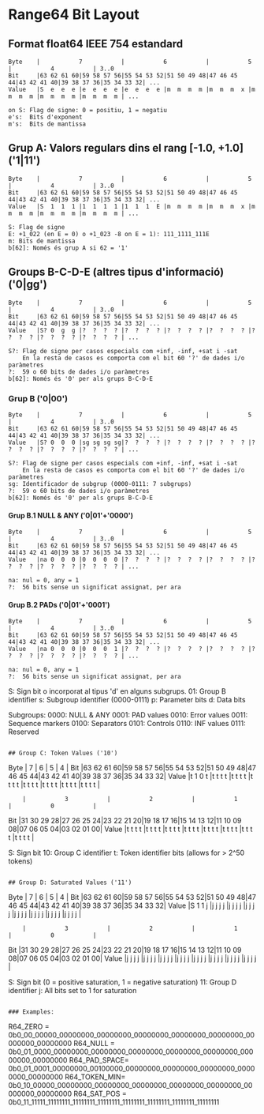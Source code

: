 # Range64 Bit Layout

## Format float64 IEEE 754 estandard
```
Byte    |           7           |           6           |           5           |           4           | 3..0
Bit     |63 62 61 60|59 58 57 56|55 54 53 52|51 50 49 48|47 46 45 44|43 42 41 40|39 38 37 36|35 34 33 32| ...
Value   |S  e  e  e |e  e  e  e |e  e  e  e |m  m  m  m |m  m  m  x |m  m  m  m |m  m  m  m |m  m  m  m | ...

on S: Flag de signe: 0 = positiu, 1 = negatiu
e's:  Bits d'exponent
m's:  Bits de mantissa
```

## Grup A: Valors regulars dins el rang [-1.0, +1.0] ('1|11')
```
Byte    |           7           |           6           |           5           |           4           | 3..0
Bit     |63 62 61 60|59 58 57 56|55 54 53 52|51 50 49 48|47 46 45 44|43 42 41 40|39 38 37 36|35 34 33 32| ...
Value   |S  1  1  1 |1  1  1  1 |1  1  1  E |m  m  m  m |m  m  m  x |m  m  m  m |m  m  m  m |m  m  m  m | ...

S: Flag de signe
E: +1_022 (en E = 0) o +1_023 -8 on E = 1): 111_1111_111E
m: Bits de mantissa
b[62]: Només és grup A si 62 = '1'
```

## Groups B-C-D-E (altres tipus d'informació) ('0|gg')
```
Byte    |           7           |           6           |           5           |           4           | 3..0
Bit     |63 62 61 60|59 58 57 56|55 54 53 52|51 50 49 48|47 46 45 44|43 42 41 40|39 38 37 36|35 34 33 32| ...
Value   |S? 0  g  g |?  ?  ?  ? |?  ?  ?  ? |?  ?  ?  ? |?  ?  ?  ? |?  ?  ?  ? |?  ?  ?  ? |?  ?  ?  ? | ...

S?: Flag de signe per casos especials com +inf, -inf, +sat i -sat
    En la resta de casos es comporta com el bit 60 '?' de dades i/o paràmetres
?:  59 o 60 bits de dades i/o paràmetres
b[62]: Només és '0' per als grups B-C-D-E
```

### Grup B ('0|00')
```
Byte    |           7           |           6           |           5           |           4           | 3..0
Bit     |63 62 61 60|59 58 57 56|55 54 53 52|51 50 49 48|47 46 45 44|43 42 41 40|39 38 37 36|35 34 33 32| ...
Value   |S? 0  0  0 |sg sg sg sg|?  ?  ?  ? |?  ?  ?  ? |?  ?  ?  ? |?  ?  ?  ? |?  ?  ?  ? |?  ?  ?  ? | ...

S?: Flag de signe per casos especials com +inf, -inf, +sat i -sat
    En la resta de casos es comporta com el bit 60 '?' de dades i/o paràmetres
sg: Identificador de subgrup (0000-0111: 7 subgrups)
?:  59 o 60 bits de dades i/o paràmetres
b[62]: Només és '0' per als grups B-C-D-E
```

#### Grup B.1 NULL & ANY ('0|01'+'0000')
```
Byte    |           7           |           6           |           5           |           4           | 3..0
Bit     |63 62 61 60|59 58 57 56|55 54 53 52|51 50 49 48|47 46 45 44|43 42 41 40|39 38 37 36|35 34 33 32| ...
Value   |na 0  0  0 |0  0  0  0 |?  ?  ?  ? |?  ?  ?  ? |?  ?  ?  ? |?  ?  ?  ? |?  ?  ?  ? |?  ?  ?  ? | ...

na: nul = 0, any = 1
?:  56 bits sense un significat assignat, per ara
```

#### Grup B.2 PADs ('0|01'+'0001')
```
Byte    |           7           |           6           |           5           |           4           | 3..0
Bit     |63 62 61 60|59 58 57 56|55 54 53 52|51 50 49 48|47 46 45 44|43 42 41 40|39 38 37 36|35 34 33 32| ...
Value   |na 0  0  0 |0  0  0  1 |?  ?  ?  ? |?  ?  ?  ? |?  ?  ?  ? |?  ?  ?  ? |?  ?  ?  ? |?  ?  ?  ? | ...

na: nul = 0, any = 1
?:  56 bits sense un significat assignat, per ara
```


S: Sign bit o incorporat al tipus 'd' en alguns subgrups.
01: Group B identifier
s: Subgroup identifier (0000-0111)
p: Parameter bits
d: Data bits

Subgroups:
0000: NULL & ANY
0001: PAD values
0010: Error values
0011: Sequence markers
0100: Separators
0101: Controls
0110: INF values
0111: Reserved
```

## Group C: Token Values ('10')
```
Byte    |           7           |           6           |           5           |           4           |
Bit     |63 62 61 60|59 58 57 56|55 54 53 52|51 50 49 48|47 46 45 44|43 42 41 40|39 38 37 36|35 34 33 32|
Value   |t  1  0  t |t  t  t  t |t  t  t  t |t  t  t  t |t  t  t  t |t  t  t  t |t  t  t  t |t  t  t  t |

        |           3           |           2           |           1           |           0           |
Bit     |31 30 29 28|27 26 25 24|23 22 21 20|19 18 17 16|15 14 13 12|11 10 09 08|07 06 05 04|03 02 01 00|
Value   |t  t  t  t |t  t  t  t |t  t  t  t |t  t  t  t |t  t  t  t |t  t  t  t |t  t  t  t |t  t  t  t |

S: Sign bit
10: Group C identifier
t: Token identifier bits (allows for > 2^50 tokens)
```

## Group D: Saturated Values ('11')
```
Byte    |           7           |           6           |           5           |           4           |
Bit     |63 62 61 60|59 58 57 56|55 54 53 52|51 50 49 48|47 46 45 44|43 42 41 40|39 38 37 36|35 34 33 32|
Value   |S  1  1  j |j  j  j  j |j  j  j  j |j  j  j  j |j  j  j  j |j  j  j  j |j  j  j  j |j  j  j  j |

        |           3           |           2           |           1           |           0           |
Bit     |31 30 29 28|27 26 25 24|23 22 21 20|19 18 17 16|15 14 13 12|11 10 09 08|07 06 05 04|03 02 01 00|
Value   |j  j  j  j |j  j  j  j |j  j  j  j |j  j  j  j |j  j  j  j |j  j  j  j |j  j  j  j |j  j  j  j |

S: Sign bit (0 = positive saturation, 1 = negative saturation)
11: Group D identifier
j: All bits set to 1 for saturation
```

### Examples:

```
R64_ZERO     = 0b0_00_00000_00000000_00000000_00000000_00000000_00000000_00000000_00000000
R64_NULL     = 0b0_01_0000_00000000_00000000_00000000_00000000_00000000_00000000_00000000
R64_PAD_SPACE= 0b0_01_0001_00000000_00100000_00000000_00000000_00000000_00000000_00000000
R64_TOKEN_MIN= 0b0_10_00000_00000000_00000000_00000000_00000000_00000000_00000000_00000000
R64_SAT_POS  = 0b0_11_11111_11111111_11111111_11111111_11111111_11111111_11111111_11111111
```